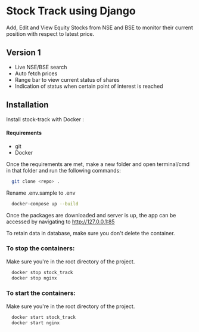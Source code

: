 
# Stock Track using Django

Add, Edit and View Equity Stocks from NSE and BSE to monitor their current position with respect to latest price.


## Version 1

- Live NSE/BSE search
- Auto fetch prices
- Range bar to view current status of shares
- Indication of status when certain point of interest is reached


## Installation

Install stock-track with Docker :

#### Requirements
- git
- Docker

Once the requirements are met, make a new folder and open terminal/cmd in that folder and run the following commands:

```bash
  git clone <repo> .
```
Rename .env.sample to .env

```bash
  docker-compose up --build
```
Once the packages are downloaded and server is up, the app can be accessed by navigating to http://127.0.0.1:85

To retain data in database, make sure you don't delete the container.

### To stop the containers:
Make sure you're in the root directory of the project.

```bash
  docker stop stock_track
  docker stop nginx
```

### To start the containers:
Make sure you're in the root directory of the project.
```bash
  docker start stock_track
  docker start nginx
```
